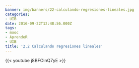 ```yaml
---
banner: img/banners/22-calculando-regresiones-lineales.jpg
categories:
- UIB
date: 2016-09-22T12:48:56.000Z
tags:
- mooc
- AprendeR
- UIB
title: '2.2 Calculando regresiones lineales'
---
```




{{< youtube j8BFOlnQ7yE >}}

